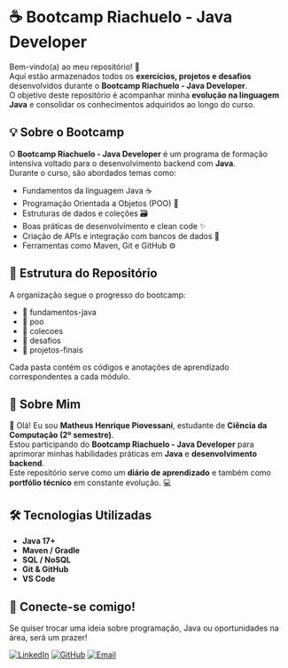 # ☕ Bootcamp Riachuelo - Java Developer

Bem-vindo(a) ao meu repositório! 🚀  
Aqui estão armazenados todos os **exercícios, projetos e desafios** desenvolvidos durante o **Bootcamp Riachuelo - Java Developer**.  
O objetivo deste repositório é acompanhar minha **evolução na linguagem Java** e consolidar os conhecimentos adquiridos ao longo do curso.

## 💡 Sobre o Bootcamp

O **Bootcamp Riachuelo - Java Developer** é um programa de formação intensiva voltado para o desenvolvimento backend com **Java**.  
Durante o curso, são abordados temas como:

- Fundamentos da linguagem Java ☕  
- Programação Orientada a Objetos (POO) 🧱  
- Estruturas de dados e coleções 🗃️  
- Boas práticas de desenvolvimento e clean code ✨  
- Criação de APIs e integração com bancos de dados 💾  
- Ferramentas como Maven, Git e GitHub ⚙️  


## 📂 Estrutura do Repositório

A organização segue o progresso do bootcamp:

- 📁 fundamentos-java
- 📁 poo
- 📁 colecoes
- 📁 desafios
- 📁 projetos-finais


Cada pasta contém os códigos e anotações de aprendizado correspondentes a cada módulo.


## 🧠 Sobre Mim

👋 Olá! Eu sou **Matheus Henrique Piovessani**, estudante de **Ciência da Computação (2º semestre)**.  
Estou participando do **Bootcamp Riachuelo - Java Developer** para aprimorar minhas habilidades práticas em **Java** e **desenvolvimento backend**.  
Este repositório serve como um **diário de aprendizado** e também como **portfólio técnico** em constante evolução. 💻


## 🛠️ Tecnologias Utilizadas

- **Java 17+**  
- **Maven / Gradle**  
- **SQL / NoSQL**
- **Git & GitHub**  
- **VS Code**  


## 🤝 Conecte-se comigo!

Se quiser trocar uma ideia sobre programação, Java ou oportunidades na área, será um prazer!  

[![LinkedIn](https://img.shields.io/badge/LinkedIn-0077B5?style=for-the-badge&logo=linkedin&logoColor=white)](https://www.linkedin.com/in/matheus-piovessani-49025726a/)
[![GitHub](https://img.shields.io/badge/GitHub-171515?style=for-the-badge&logo=github&logoColor=white)](https://github.com/matheuspiovessani)
[![Email](https://img.shields.io/badge/Email-EE4C2C?style=for-the-badge&logo=gmail&logoColor=white)](mailto:matheuspiovessani6@gmail.com)

